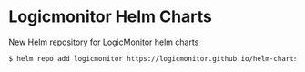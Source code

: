 # Logicmonitor Helm Charts
New Helm repository for LogicMonitor helm charts

```bash
$ helm repo add logicmonitor https://logicmonitor.github.io/helm-charts
```
